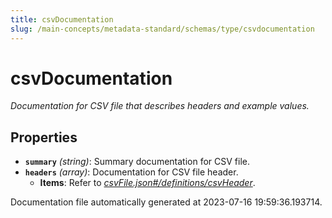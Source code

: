 ```yaml
---
title: csvDocumentation
slug: /main-concepts/metadata-standard/schemas/type/csvdocumentation
---
```


# csvDocumentation

*Documentation for CSV file that describes headers and example values.*

## Properties

- **`summary`** *(string)*: Summary documentation for CSV file.
- **`headers`** *(array)*: Documentation for CSV file header.
  - **Items**: Refer to *[csvFile.json#/definitions/csvHeader](#vFile.json#/definitions/csvHeader)*.


Documentation file automatically generated at 2023-07-16 19:59:36.193714.
